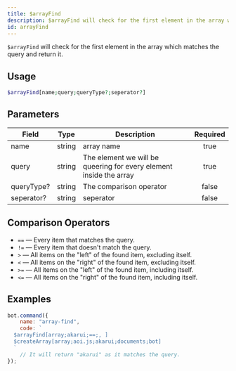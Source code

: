```yaml
---
title: $arrayFind
description: $arrayFind will check for the first element in the array which matches the query and return it.
id: arrayFind
---
```


`$arrayFind` will check for the first element in the array which matches the query and return it.

## Usage

```php
$arrayFind[name;query;queryType?;seperator?]
```

## Parameters

| Field     | Type     | Description                                                        | Required |
|-----------|----------|--------------------------------------------------------------------|:--------:|
| name      | string   | array name                                                          |   true   |
| query     | string  | The element we will be queering for every element inside the array |   true   |
| queryType? | string | The comparison operator                                            |  false   |
| seperator? | string | seperator                                            |  false   |

## Comparison Operators

* `==` — Every item that matches the query.
* `!=` — Every item that doesn't match the query.
* `>`  — All items on the "left" of the found item, excluding itself.
* `<`  — All items on the "right" of the found item, excluding itself.
* `>=` — All items on the "left" of the found item, including itself.
* `<=` — All items on the "right" of the found item, including itself.

## Examples

```javascript
bot.command({
    name: "array-find",
    code: `
  $arrayFind[array;akarui;==;, ]
  $createArray[array;aoi.js;akarui;documents;bot]
  `
    // It will return "akarui" as it matches the query.
});
```